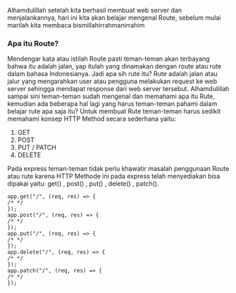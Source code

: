 Alhamdulillah setelah kita berhasil membuat web server dan menjalankannya, hari ini kita akan belajar mengenal Route, sebelum mulai marilah kita membaca bismillahirrahmanirrahim <br>

### Apa itu Route?

Mendengar kata atau istilah Route pasti teman-teman akan terbayang bahwa itu adalah jalan, yap itulah yang dinamakan dengan route atau rute dalam bahasa Indonesianya. Jadi apa sih rute itu? Rute adalah jalan atau jalur yang mengarahkan user atau pengguna melakukan request ke web server sehingga mendapat response dari web server tersebut. Alhamdulillah sampai sini teman-teman sudah mengenal dan memahami apa itu Rute, kemudian ada beberapa hal lagi yang harus teman-teman pahami dalam belajar rute apa saja itu? Untuk membuat Rute teman-teman harus sedikit memahami konsep HTTP Method secara sederhana yaitu:

1. GET
2. POST
3. PUT / PATCH
4. DELETE

Pada express teman-teman tidak perlu khawatir masalah penggunaan Route atau rute karena HTTP Methode ini pada express telah menyediakan bisa dipakai yaitu: get() , post() , put() , delete() , patch().

```
app.get("/", (req, res) => {
/* */
});
app.post("/", (req, res) => {
/* */
});
app.put("/", (req, res) => {
/* */
});
app.delete("/", (req, res) => {
/* */
});
app.patch("/", (req, res) => {
/* */
});
```
